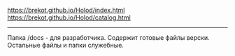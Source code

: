 https://brekot.github.io/Holod/index.html<br>
https://brekot.github.io/Holod/catalog.html<br>

<hr>

Папка /docs - для разработчика. Содержит готовые файлы верски. Остальные файлы и папки служебные.
